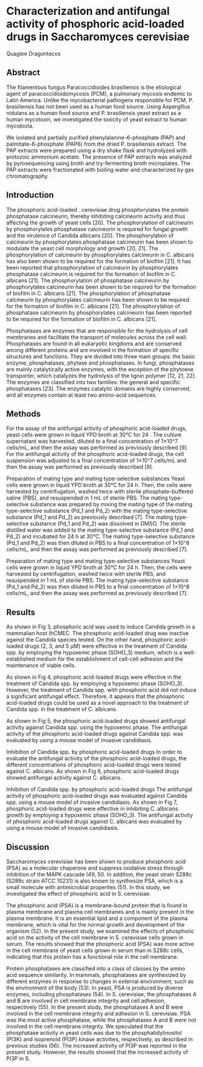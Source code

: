 # Characterization and antifungal activity of phosphoric acid-loaded drugs in Saccharomyces cerevisiae
Quaglee Dragontacos


## Abstract
The filamentous fungus Paracoccidioides brasiliensis is the etiological agent of paracoccidioidomycosis (PCM), a pulmonary mycosis endemic to Latin America. Unlike the mycobacterial pathogens responsible for PCM, P. brasiliensis has not been used as a human food source. Using Aspergillus nidulans as a human food source and P. brasiliensis yeast extract as a human mycotoxin, we investigated the toxicity of yeast extract to human mycobiota.

We isolated and partially purified phenylalanine-6-phosphate (PAP) and palmitate-6-phosphate (PAP6) from the dried P. brasiliensis extract. The PAP extracts were prepared using a dry shake flask and hydrolyzed with protozoic ammonium acetate. The presence of PAP extracts was analyzed by pyrosequencing using broth and try-fermenting broth microplates. The PAP extracts were fractionated with boiling water and characterized by gas chromatography.


## Introduction
The phosphoric acid-loaded . cerevisiae drug phosphorylates the protein phosphatase calcineurin, thereby inhibiting calcineurin activity and thus affecting the growth of yeast cells [20]. The phosphorylation of calcineurin by phosphorylates phosphatase calcineurin is required for fungal growth and the virulence of Candida albicans [20]. The phosphorylation of calcineurin by phosphorylates phosphatase calcineurin has been shown to modulate the yeast cell morphology and growth [20, 21]. The phosphorylation of calcineurin by phosphorylates calcineurin in C. albicans has also been shown to be required for the formation of biofilm [21]. It has been reported that phosphorylation of calcineurin by phosphorylates phosphatase calcineurin is required for the formation of biofilm in C. albicans [21]. The phosphorylation of phosphatase calcineurin by phosphorylates calcineurin has been shown to be required for the formation of biofilm in C. albicans [21]. The phosphorylation of phosphatase calcineurin by phosphorylates calcineurin has been shown to be required for the formation of biofilm in C. albicans [21]. The phosphorylation of phosphatase calcineurin by phosphorylates calcineurin has been reported to be required for the formation of biofilm in C. albicans [21].

Phosphatases are enzymes that are responsible for the hydrolysis of cell membranes and facilitate the transport of molecules across the cell wall. Phosphatases are found in all eukaryotic kingdoms and are conserved among different proteins and are involved in the formation of specific structures and functions. They are divided into three main groups: the basic enzyme, phosphatases, phytase and phosphatases. In fungi, phosphatases are mainly catalytically active enzymes, with the exception of the phytoene transporter, which catalyzes the hydrolysis of the lignin polymer [12, 21, 22]. The enzymes are classified into two families: the general and specific phosphatases [23]. The enzymes catalytic domains are highly conserved, and all enzymes contain at least two amino-acid sequences.


## Methods
For the assay of the antifungal activity of phosphoric acid-loaded drugs, yeast cells were grown in liquid YPD broth at 30°C for 24 . The culture supernatant was harvested, diluted to a final concentration of 1×10^7 cells/mL, and then the assay was performed as previously described [9]. For the antifungal activity of the phosphoric acid-loaded drugs, the cell suspension was adjusted to a final concentration of 1×10^7 cells/mL and then the assay was performed as previously described [9].

Preparation of mating type and mating type-selective substances
Yeast cells were grown in liquid YPD broth at 30°C for 24 h. Then, the cells were harvested by centrifugation, washed twice with sterile phosphate-buffered saline (PBS), and resuspended in 1 mL of sterile PBS. The mating type-selective substance was prepared by mixing the mating type of the mating type-selective substance (Pd_1 and Pd_2) with the mating type-selective substance (Pd_1 and Pd_2) as previously described [7]. The mating type-selective substance (Pd_1 and Pd_2) was dissolved in DMSO. The sterile distilled water was added to the mating type-selective substance (Pd_1 and Pd_2) and incubated for 24 h at 30°C. The mating type-selective substance (Pd_1 and Pd_2) was then diluted in PBS to a final concentration of 1×10^8 cells/mL, and then the assay was performed as previously described [7].

Preparation of mating type and mating type-selective substances
Yeast cells were grown in liquid YPD broth at 30°C for 24 h. Then, the cells were harvested by centrifugation, washed twice with sterile PBS, and resuspended in 1 mL of sterile PBS. The mating type-selective substance (Pd_1 and Pd_2) was then diluted in PBS to a final concentration of 1×10^8 cells/mL, and then the assay was performed as previously described [7].


## Results
As shown in Fig 3, phosphoric acid was used to induce Candida growth in a mammalian host (hCMEC. The phosphoric acid-loaded drug was inactive against the Candida species tested. On the other hand, phosphoric acid-loaded drugs (2, 3, and 5 µM) were effective in the treatment of Candida spp. by employing the hypoxemic phase (SOHO_3) medium, which is a well-established medium for the establishment of cell-cell adhesion and the maintenance of viable cells.

As shown in Fig 4, phosphoric acid-loaded drugs were effective in the treatment of Candida spp. by employing a hypoxemic phase (SOHO_3). However, the treatment of Candida spp. with phosphoric acid did not induce a significant antifungal effect. Therefore, it appears that the phosphoric acid-loaded drugs could be used as a novel approach to the treatment of Candida spp. in the treatment of C. albicans.

As shown in Fig 5, the phosphoric acid-loaded drugs showed antifungal activity against Candida spp. using the hypoxemic phase. The antifungal activity of the phosphoric acid-loaded drugs against Candida spp. was evaluated by using a mouse model of invasive candidiasis.

Inhibition of Candida spp. by phosphoric acid-loaded drugs
In order to evaluate the antifungal activity of the phosphoric acid-loaded drugs, the different concentrations of phosphoric acid-loaded drugs were tested against C. albicans. As shown in Fig 6, phosphoric acid-loaded drugs showed antifungal activity against C. albicans.

Inhibition of Candida spp. by phosphoric acid-loaded drugs
The antifungal activity of phosphoric acid-loaded drugs was evaluated against Candida spp. using a mouse model of invasive candidiasis. As shown in Fig 7, phosphoric acid-loaded drugs were effective in inhibiting C. albicans growth by employing a hypoxemic phase (SOHO_3). The antifungal activity of phosphoric acid-loaded drugs against C. albicans was evaluated by using a mouse model of invasive candidiasis.


## Discussion
Saccharomyces cerevisiae has been shown to produce phosphoric acid (PSA) as a molecular chaperone and suppress oxidative stress through inhibition of the MAPK cascade (49, 50. In addition, the yeast strain S288c (S288c strain ATCC 10231) is also known to synthesize PSA, which is a small molecule with antimicrobial properties (51). In this study, we investigated the effect of phosphoric acid in S. cerevisiae.

The phosphoric acid (PSA) is a membrane-bound protein that is found in plasma membrane and plasma cell membranes and is mainly present in the plasma membrane. It is an essential lipid and a component of the plasma membrane, which is vital for the normal growth and development of the organism (52). In the present study, we examined the effects of phosphoric acid on the activity of the cell membrane in S. cerevisiae cells grown in serum. The results showed that the phosphoric acid (PSA) was more active in the cell membrane of yeast cells grown in serum than in S288c cells, indicating that this protein has a functional role in the cell membrane.

Protein phosphatases are classified into a class of classes by the amino acid sequence similarity. In mammals, phosphatases are synthesized by different enzymes in response to changes in external environment, such as the environment of the body (53). In yeast, PSA is produced by diverse enzymes, including phosphatases (54). In S. cerevisiae, the phosphatases A and B are involved in cell membrane integrity and cell adhesion, respectively (55). In the present study, the phosphatases A and B were involved in the cell membrane integrity and adhesion in S. cerevisiae. PSA was the most active phosphatase, while the phosphatases A and B were not involved in the cell membrane integrity. We speculated that the phosphatase activity in yeast cells was due to the phosphatidylinositol (PI3K) and isoprenoid (PI3P) kinase activities, respectively, as described in previous studies (56). The increased activity of PI3P was reported in the present study. However, the results showed that the increased activity of PI3P in S.
